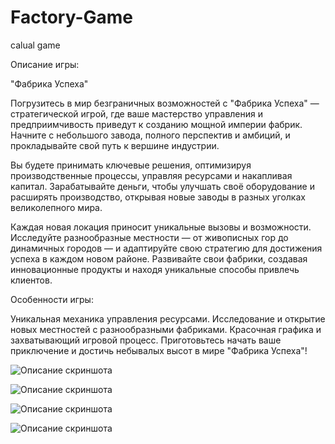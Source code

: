 # Factory-Game
calual game

Описание игры:

"Фабрика Успеха"

Погрузитесь в мир безграничных возможностей с "Фабрика Успеха" — стратегической игрой, где ваше мастерство управления и предприимчивость приведут к созданию мощной империи фабрик. Начните с небольшого завода, полного перспектив и амбиций, и прокладывайте свой путь к вершине индустрии.

Вы будете принимать ключевые решения, оптимизируя производственные процессы, управляя ресурсами и накапливая капитал. Зарабатывайте деньги, чтобы улучшать своё оборудование и расширять производство, открывая новые заводы в разных уголках великолепного мира.

Каждая новая локация приносит уникальные вызовы и возможности. Исследуйте разнообразные местности — от живописных гор до динамичных городов — и адаптируйте свою стратегию для достижения успеха в каждом новом районе. Развивайте свои фабрики, создавая инновационные продукты и находя уникальные способы привлечь клиентов.

Особенности игры:

Уникальная механика управления ресурсами.
Исследование и открытие новых местностей с разнообразными фабриками.
Красочная графика и захватывающий игровой процесс.
Приготовьтесь начать ваше приключение и достичь небывалых высот в мире "Фабрика Успеха"!


![Описание скриншота](https://github.com/dato-svg/Factory-Game/blob/Yandex-Branch/GardenGame/Assets/Screen/FactoryGame1.png)

![Описание скриншота](https://github.com/dato-svg/Factory-Game/blob/Yandex-Branch/GardenGame/Assets/Screen/FactoryGame2.png)

![Описание скриншота](https://github.com/dato-svg/Factory-Game/blob/Yandex-Branch/GardenGame/Assets/Screen/FactoryGame3.png)

![Описание скриншота](https://github.com/dato-svg/Factory-Game/blob/Yandex-Branch/GardenGame/Assets/Screen/FactoryGame4.png)

